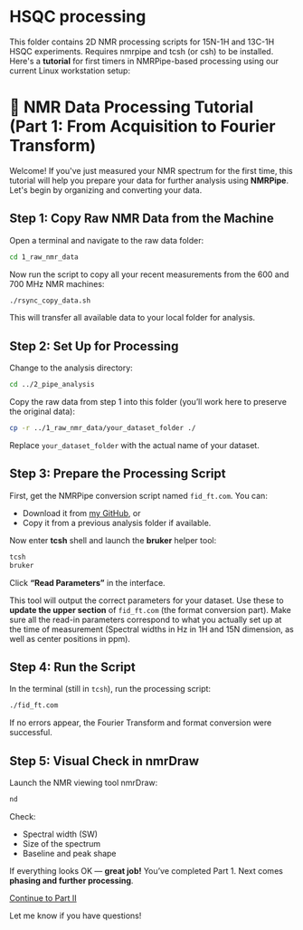 # HSQC processing
This folder contains 2D NMR processing scripts for 15N-1H and 13C-1H HSQC experiments. Requires nmrpipe and tcsh (or csh) to be installed.
Here's a **tutorial** for first timers in NMRPipe-based processing using our current Linux workstation setup:

# 🧪 NMR Data Processing Tutorial (Part 1: From Acquisition to Fourier Transform)

Welcome! If you've just measured your NMR spectrum for the first time, this tutorial will help you prepare your data for further analysis using **NMRPipe**. Let's begin by organizing and converting your data.

## Step 1: Copy Raw NMR Data from the Machine

Open a terminal and navigate to the raw data folder:

```bash
cd 1_raw_nmr_data
```

Now run the script to copy all your recent measurements from the 600 and 700 MHz NMR machines:

```bash
./rsync_copy_data.sh
```

This will transfer all available data to your local folder for analysis.

## Step 2: Set Up for Processing

Change to the analysis directory:

```bash
cd ../2_pipe_analysis
```

Copy the raw data from step 1 into this folder (you’ll work here to preserve the original data):

```bash
cp -r ../1_raw_nmr_data/your_dataset_folder ./
```

Replace `your_dataset_folder` with the actual name of your dataset.

## Step 3: Prepare the Processing Script

First, get the NMRPipe conversion script named `fid_ft.com`. You can:

* Download it from [my GitHub]([https://github.com/yurayura-nmr/nmrpipe-scripts/blob/main/hsqc/fidft_nhsqc.com]), or
* Copy it from a previous analysis folder if available.

Now enter **tcsh** shell and launch the **bruker** helper tool:

```bash
tcsh
bruker
```

Click **“Read Parameters”** in the interface.

This tool will output the correct parameters for your dataset. Use these to **update the upper section** of `fid_ft.com` (the format conversion part).
Make sure all the read-in parameters correspond to what you actually set up at the time of measurement (Spectral widths in Hz in 1H and 15N dimension, as well as center positions in ppm).

## Step 4: Run the Script

In the terminal (still in `tcsh`), run the processing script:

```bash
./fid_ft.com
```

If no errors appear, the Fourier Transform and format conversion were successful.

## Step 5: Visual Check in nmrDraw

Launch the NMR viewing tool nmrDraw:

```bash
nd
```

Check:

* Spectral width (SW)
* Size of the spectrum
* Baseline and peak shape

If everything looks OK — **great job!** You’ve completed Part 1. Next comes **phasing and further processing**.

[Continue to Part II](./README2.md)

Let me know if you have questions!
